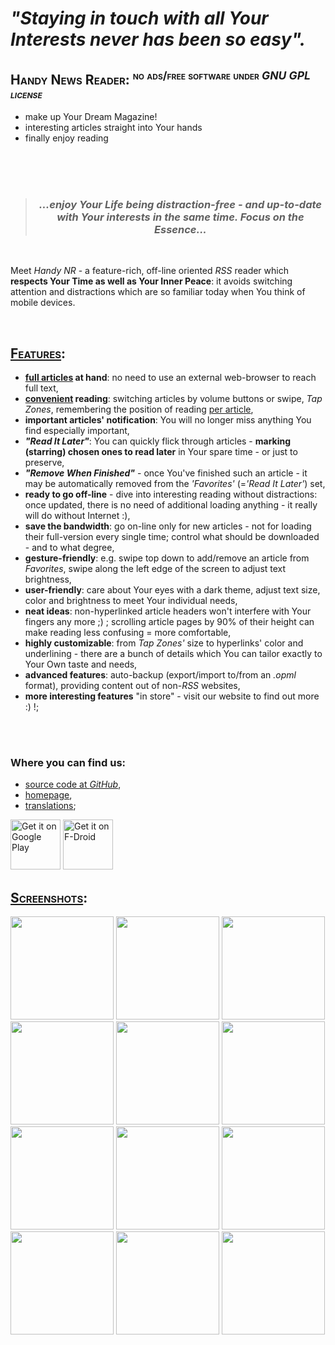 <h1><em>"Staying in touch with all Your Interests never has been so easy".</em></h1>

<h2 style="font-variant: small-caps;">Handy News Reader: <sup>no ads/free software under <em>GNU GPL license</em></sup></h2>
<ul>
	<li>make up Your Dream Magazine!</li>
	<li>interesting articles straight into Your hands</li>
	<li>finally enjoy reading</li>
</ul>
 
<center><br /><br /><br />
<blockquote>
<h3><em>...enjoy Your Life being distraction-free - and up-to-date with Your interests in the same time. Focus on the Essence...</em></h3>
</blockquote><br />
</center>

<p>Meet <i>Handy NR</i> - a feature-rich, off-line oriented <i>RSS</i> reader which <b>respects Your Time as well as Your Inner Peace</b>: it avoids switching attention and distractions which are so familiar today when You think of mobile devices.</p>

<br />

<h2 style="font-variant: small-caps;"><u>Features</u>:</h2>

<ul>
	<li><b><u>full articles</u> at hand</b>: no need to use an external web-browser to reach full text,</li>
	<li><b><u>convenient</u> reading</b>: switching articles by volume buttons or swipe, <i>Tap Zones</i>, remembering the position of reading <u>per article</u>,</li>
	<li><b>important articles' notification</b>: You will no longer miss anything You find especially important,</li>
	<li><b><i>"Read It Later"</i></b>: You can quickly flick through articles - <b>marking (starring) chosen ones to read later</b> in Your spare time - or just to preserve,</li>
	<li><b><i>"Remove When Finished"</i></b> - once You've finished such an article - it may be automatically removed from the <i>'Favorites'</i> (=<i>'Read It Later'</i>) set,</li>
	<li><b>ready to go off-line</b> - dive into interesting reading without distractions: once updated, there is no need of additional loading anything - it really will do without Internet :),</li>
	<li><b>save the bandwidth</b>: go on-line only for new articles - not for loading their full-version every single time; control what should be downloaded - and to what degree,</li>
	<li><b>gesture-friendly</b>: e.g. swipe top down to add/remove an article from <i>Favorites</i>, swipe along the left edge of the screen to adjust text brightness,</li>
	<li><b>user-friendly</b>: care about Your eyes with a dark theme, adjust text size, color and brightness to meet Your individual needs,</li>
	<li><b>neat ideas</b>: non-hyperlinked article headers won't interfere with Your fingers any more ;) ; scrolling article pages by 90% of their height can make reading less confusing = more comfortable,</li>
	<li><b>highly customizable</b>: from <i>Tap Zones'</i> size to hyperlinks' color and underlining - there are a bunch of details which You can tailor exactly to Your Own taste and needs,</li>
	<li><b>advanced features</b>: auto-backup (export/import to/from an <i>.opml</i> format), providing content out of non-<i>RSS</i> websites, </li>
	<li><b>more interesting features</b> "in store" - visit our website to find out more :) !;</li>
</ul>

<br/><br/>
<h3>Where you can find us:</h3>

<ul>
	<li><a href="https://github.com/yanus171/Handy-News-Reader" target="_blank">source code at <i>GitHub</i></a>,</li>
	<li><a href="https://handynewsreader.blogspot.com" target="_blank">homepage</a>,</li>
	<li><a href="https://crowdin.com/project/handy-news-reader" target="_blank">translations</a>;</li>
</ul>

[<img src="https://play.google.com/intl/en_us/badges/images/generic/en-play-badge.png"
     alt="Get it on Google Play"
     height="80">](https://play.google.com/store/apps/details?id=ru.yanus171.feedexfork)
[<img src="https://fdroid.gitlab.io/artwork/badge/get-it-on.png"
     alt="Get it on F-Droid"
     height="80">](https://f-droid.org/packages/ru.yanus171.feedexfork/)
	 
	 
<h2 style="font-variant: small-caps;"><u>Screenshots</u>:</h2>

<img style="text-align: left!important;" width="165px" src="https://lh3.googleusercontent.com/LWyO3eQJtFQn4od_ZmlPmZCDCZZZVIfFt00yC6VTKhAGa7qDEX792Ur9CnjZ1HIL3UXxhaAq0cY6tsRkWK4Zy3MfdI4lAMLjjEv4LIUGyYtuJMb7KWEzIVYHe5vUqpFCNdHeFTAoGNy1ykVdSX0AkHVhASUX7JDeYdmXLFgXDqVxU-eyprZlZ1moatdu5h2jjLPZDWkmczHJoMWt_nZEohfoNV6C7o3Ugu1H_mF7GIneX1M4Nt70vwupZ6PwShuuBQ7W-a2O1Q1F0G5_q8FYDj7yIx2CI4IpTL_cOLeyH17RhWxO0s-C1ARPub8ZQUm6NlyNVvoR17vVHOV8IwLHh3ZZcG75dNkjSDvRDnc7E37MPEM3WlYqnAyqR6K6BQKRRwlytyRq_0D_prcfpSigxJA7Kr2GoRBLG0_qzTO9xg2bzUlpqAHqw21lGEOdkfQiu9S3AifZaystfMmAsGpzddb9CLxXaqWJOVwCuixDQ56ERRyFO-IEpkTKim9_KYkrsd81ni7Fiu1yHQZr-AnxUFaeBjDL6Us6e-0Kqr2xTR7fGuwNOHB6KyS8Y4nuUX0CeNYaKrfYOcoFQPU6Z4Z_5B11dhC4jNfp6tNxyBn4Dygj_8eBZmeD2gX1UqUWxUAWSxhHDADja-jFSGB5PMYZV6hLYgSOa2Py1XbjfvPtala8CvWjYe8IrFjhDIZgJg9VWj_vuwCsf32KvAHdkVxRMGQ1mA=w510-h906-no" />

<img width="165px" src="https://lh3.googleusercontent.com/AkAoF0SK2s86oQsop-iJCe_m5dZGOlDqcTEH-cqUot9ObnP1R8692v8iGJuBTxj_htDtmqc6EEoIfj4rnYbJmxZm8xq6qdPWsLqO9ur9uMxOeISUQ-IdIpZUn0P1ANUe-Uq-IDDuYxOgVIDUtc7opWNxtgcAaT5svBn9bcVX4g-kd8qPNEEtj6BG0PwzHxyPiooYSRZ38CaQ0r0biI2fKs-w3S-anSqhFJxekfH8fR34BVb8OOZcLiBWEOFXYobrEpHFvyAUHJXWxPKJgzszhiOI62baL7SdizTFDmAL8AlGaxtZka7AsGyEzEddVkEWQKxZGYAF2MKVOHSgsJBXwYl-_TZeu5mXsYlqIt6QYrgzlpQIH6nS5Goqpo6mUSQ6Z7XyGojPlbi5RgSXJJxQ_g5PUipMX3rcbMJFLHOp3_UlLiG1WE6qaH183UP0_nQCEU7wB8MZz2bNDAPq9LTU5AI5SS8HjY67TOM0S_5kEvoXZRzkXp4vWPUlzC-ngn57lQvtdPWMr48H2hB1APEBGP13KrX-Hh-rzhvqGqZ-10rkWY4Zf3ndF6Sq1B-hXz2gcvxGoW1dApWFXREy0Bc6ia8LZahuufhs5AFb-H98ckka7SSlf1RhaKfjL9KLjFWfYNs95n_srYIYWxLgu9-xg7y1OZl3xUsUd75YLjCaSbKI2pVAjmp8HPxbaGRBLhty2t1_VV0izCEWmPNpIQG2Xo1DxA=w195-h346-no" />

<img width="165px" src="https://lh3.googleusercontent.com/r_nt0flLCrWt7afDojCgcIMOeh3gWAt_UQj1zKouASszq-pBOPJLGIpAe8WovoDCl8Bf1SUuUam_v2usROGw2ztDa8YnbW5nnt4U59hWOmmd2dgw0y1YPnZlTTrMT6GTUj9yaj8Azc9lYuTSeEdsst1HyBTGYpSclRDML9gZUIf7HlyTmIhkrFPv-1UHFfS1gqjM7VBj4pynrcGnK8xlwYPRUvmTGa5p8YDvqZ4b6tlGLnmnmDhjwe_bW74cnD4CWqIXJap0j35PstJD-uE0gKPLzzqIe3KmV4rkFpzClbPPXuYt_UXSzau3MpaJJSzEPvbTZVlWlZVUfMn287vP-AtJwSmG5v3_Us3QQ8wyzIxThKfLo658u1-xCXxmu0EAHoQTVX9eXhRqLp4AOLpTs1ZrovbmVKs5m1jNkFag9taNVBBJa5PbazbqHp2KwWEX2w3640ifWofIvNRUUqY3_EGeheUZmGSo1xFLEK49KcQF2Y_eJUdUiqCV2jgSvKuDOqmVs7OAI9wVVfLLkjHB9EC4nB7MvAfz3dtIKcMnCemRLSfAr1SaUgS2Qm8zW53wfslNDWl7pFBjAoRN7DLT5V312443SKBuCh0to0-64Osy3fetq9COJiw4PKLA8sEFkIsSnpe0YcKTGEYpBGV1D0YKsPwG3qoJd8KZWy_BmUV_v5W1WD4-yBsJBPcGKxMZL8gx9C5RAg2-bft-kdgJE6zdQg=w157-h278-no" />

<img width="165px" src="https://lh3.googleusercontent.com/lFwxzbvIDoVwj2vKe7rPP8yiJUD9KNf6cp1OpeSOV7xWgFClpjhQxFCOHjQJKDyN9N19rGSx2syxbJ_ErKpDknnZw4stHS5BxBOi0kb9DwSqxyv7s6ljZ2ALgT47lKd3Vc7UermxmmM99I_4qROPVM7DVFOFd_KJjERciRO0Je7SIXEZB67nsswAPg269VcLUESerWZbDpWpNYs6Px_iIM5jzny5Z-Sm7TIPsbwoEg8x078ZCbRieyNQItYHwv3r-nwDQpdPnk7xPPzAbydaDjGAn3yA8OFdIHAHzhMpfFmprVVcRnB12EAKMFsPICi1VDX-m4in3JTCq6YqiCLNBvCXzOmQU-cg53TyrbS2A-bT4UnpB4mdYQXlAhbzz7_njuFF6EdaxNfuSIDOml58rW7Kc0CEG_MN5BRra3yR0xAiVi52X_fgKrOc2vdGAC5j2C89vcpPAHDgATmznJxnXNKTlsi7ESqCoXKYFK_khi1iaNb_Mx-wkjLLvxjSqKcD7ZCREaRCISacRSan4qxtYO9KIBznqD-drwz7dp3qVBGyFLBgQflGTZzhZFICrGNaIRwRtt49EDbU38yjllvKapNYaQCRohynpha7nadSOjBqxiAz7IpQQMRYbxqjzSazfq_7AiRzJWNtbnlLfyHCpSYVrF2zaTw_8QgV4ael_uEo-xr0s6UOyZGR3ftHJrdW5Gqd1_JCBHsWS6D0la4PLI0nDA=w510-h906-no" />

<img width="165px" src="https://lh3.googleusercontent.com/Vh5tONoD1P0_UPylbRQIgQkWYIO5XhXIJ0crE7rJyO1jO0IJSWvUs7l0ayvdAuBjr6Kkt_YcoJLRmV5dGGIOFNwCYjgNmqoFVJKOEjHmEptCn5Twbm8Lp3jd6m8VbIE-RFLiNzMnpLAHmCeDBbQClBqkunuGebw6oDtVPoZYFoJ1Vw9uANZF3KuwroyZGArWdGHAQjSFETqQj6qq9RrUmTdlNxtZ9trD7bVTHGQEHCFtuUWc2bdiDi-j5nYEa4OFxAbtcZoW1bb_3gbs369qjndk1uKoVCctdQSqhyg5Ck84w82dPtIeEws1wWG-bKr1mjo-HhEuopiWO88mNe0zxLunUHpvBlaGogfwtP4r6CT1LoUDcbKoltXU8O7BN37fbq_gJrIhcXNBsR1gU_9ytjxKhSfffo4O9YMdLygNYpcG_y3NSlVfsa-Faz4j2bmaDwnw-7ZUJvDjSXBr5mZTPC3fAx4Spv8qampaR04Lz6vtcubV9VexfsO6RcO0fc_ToPzLf9TBlBAAw2YKeONNdONqPIa2sN2aLNRg3tNQgFAN4EGDWyAUdjFlcfQ9KKdVnNLB56I4jbp431LHl4dom77KXbHweOlYgjEDiO4VbSD0BGT1VRPPgjGFszj1ads1x37GzG0sdSAwUc6cKkdZ3hDxuvgZ_jrEBhD_TRGglX2MQJipeF30E8cOFlhZv2y3rn75V17U_sUt18z7LvtyrXfPGw=w157-h278-no" />

<img width="165px" src="https://lh3.googleusercontent.com/YWrOnrh34E5cbWSzN_BL0w6nwse7jagb0UXN1fSbRKfGojTTcJddEcxzbBY4m7mDItguLDLJMKkvl4IN-1a6YTSnQx_mtfC2kQZx10jLajMSQGKAC4pihaq0OQp4c6BUOl5FmaKnupDjEuVdOk6NstEqp3OZY1mOrnePdgDqvaeg9Z2S_DaURf25boaYm7H6lKdyLid583gfNY6wWitTqjCXdk_OUho0gPwumR8UU3NFrw7qQ__jp-xOpnqME6K6jTm383zQJoR4__FGKmYIfgCzkVxnTFoPer4MXNsJj_a6OYgTqESmN_KH-qOu2iwRAOcS6OMvXew4RdVB2o2FrjdQr0ShuspQujXQ93aaOHmDulhBRew5c21KDgAwU1pY5qDP9trGcEcdmhd_1Or5My2uIwMvkd5MKVZcw-N14113IiFoL-MNibYWWKY7_4o_xlYO4rTjYeCgbLWbjNt2cArpofvRoKYSH0-RYU7YcRPABHrr5oMqUe0oo_rquRF_BqBHZV-iUMsLkyIP8SeupVIkceC12eho3BV5sZt5F0K3ojBYu2nTwmMs_cm2c10Eh4fmKPpHmpUgN8yY6iPpGc5QLn0eB53N7syV1LHl69PFrXkWw4iCmL3r0DseaAG1PuIeuNBO9ex6UkZLjadYcoESGY8f-y-02f2tHZ4RPeLgyfGJv3XficiIhiOTbtP7wcWRw29rv3gOPhkYTp6gOj4Jnw=w510-h906-no" />

<img width="165px" src="https://lh3.googleusercontent.com/Bll3vAwNs76KYC8_lUc7LlTDW1weUqSjjZToz6qU08itAalOby9Ur88xDPTRr2_jZnyMEYb-i4aPdDANVkj24Yr5C_P_TngJ7dZBUVeQ0lrI1JEsYxw3Tf8-axxAeW17w4hr-EIu6UQYTKSnWh8mtqDw3civ4MAqzygayAUnGC87YfQxjgi94PdvWud8J5UuTuFl7LKb__0YxiM1VmKolJ3fX_dAEI424y8udexRWJL0J_bFTtbCs0LsaqEmlEJZ7k-Ls_4YrOW25CIiFtrY1_cqCXxe2_uMw_9IepaDMkPwCVe1AfoSxEwoecUV1imeWvHE6ZW9fSFxlYuvRzZzcx_y1qIh9LksAshM-90fBNNht8NE0inUgo_BmSE3wCK1PYuyxFFKuiwgSZXoOVaVBLfV6hJhutjONtmQ2_kqz1Blap_7y9N6OhDEbU59-_H2WLvNEXDtoaINdcNNmzMCyPM8WKo1C97tI5q7dbLrT_j7b3lGVbXxmylQIALO9wWvl0jwJP-d1VTydKnG-JhEMHSJ8X7Wcebjt309gGsFLEPkTi-PABBBtPm6oYxD6Ai3a6xPUCctKeuUQGHUgl0OzF5Fj7lMf8ALx3UniX9xIad2W5I3mf7Fq5g1VDr9ZZf_Akp_alsfEOY4mpP17NNmVyt5hgc9V6DcITBR8hO4a77_UILJxbNogcl3llJriyOhj6qzd4F9seJijUmvNrqLg0lThQ=w510-h906-no" />

<img width="165px" src="https://lh3.googleusercontent.com/JvovF_k6z5idTmFfsitfBKWiE1Bbxdmbq_RbdicjnVwOdkt0kU9A0-D3Tmkjit3VBFo3nB-1SKf_tP0q46m5CLy8RorV6b9V9V6VbZrNMbwyIjVvXYAtSg9yl5ldgXBRdJUTtLdIRvHWKt__J5yvS4gXVC1Y9xJCX0clbtdqUxfbZs0QJ8xhZiRPybq4rlo4yePYgpqqSMXOEGe9CittnAQNZ5314dALa5b4mEj-VezwNew_ad4GulqfsvRYBtJqP609UIV9GGnVSUK4YcWbxCWz-zRpSBMs_sf8zcEhK8e0E8WcfBT7oAMwJGuI_ENSVT_VcRV7gL5E5RNCDlRM8jlndtUd7VIX-aobIuG0d3fAtuecR3vtihL8ObP75JIIFupEByf6RAdPtge0LaEE6ZpQkG9OcFO5d7v82BY62occiflwwzcCtMeQyBaezKI0Wz0nlKklmZUiqVmVNTJ_xJlDJx7BEkC8UJmaB0I1jCJg3h1VHZYuNvl3GU-tYDztfnvZPbVI0Kcg2Y6fFqj1zTjubQGl9bdXjOqGC11rFHcmRxT-1Iie3Mw2jNIp9HFwYgiF7v_rodn2Z6rwTzTCEkMvusaO0M-uXVGb5mTp_x7WSoUPJetKdBxwxbJ8jWFf7HNbvMrI_f-0VTdUloKqTb6ETUySfJpxMjsOKB_ZJaKI4DWZ28IHDhnl6fXWpEp2Ga2oIqOyweQrXDKLXR0oP0q0Eg=w510-h906-no" />

<img width="165px" src="https://lh3.googleusercontent.com/iN5wNXAS9NEZWcg6si7aFv2pdecSQYbtvlOfKGEE7pAofXeicZEkCVKBj-V2lkPACAHhOI6u8JvlIiaNu2cmorvvOuan0gyM6EuLpkfcKZYhedlKXS1DWIlAe4RY3p7jh7Sf7CqsU5mLJm5LsUTiKiC8uAAsFresGH4pMLL2W4YiER0-4cOM7YfE0lNmzL2275kyKtnOhPPrPatRONBzpOW_H0hKGdO4ksSiE5ELa6rhNkwmMVpbqGUD2kfYFHQ0rha5_arOLaQGCSkPgncuYPIuwxTBW-wwZ4v2I_PKvnBooi8U0I34Ei4JEcJ2pxgALnsXGaQJJYiBpkojRtuWM0dwLPBKZJrJyv6b6S_v1gTC81wPh-lNwovlIMk_WbKGUPhxRUY5bQtB4NgkEmuoCoYzOPvRjllwl9YfHXg1PyYbZUCN8CsDLNkO5-lGugX6kvcRAFqF2HTCzg3z_MQZB_oRpPAS5Mdpz5EpWk-Qnq4OVbqi-9SPg0w_Bo7xOUr80h83izGks44vZyI53B6ZJjuZtvle6qe1T_id0F_2R0NIpxfBmUKdC_aA1bOuUW0kRKKoDAmwTchdyFrHPBlXZpc5Dr77AJG4l-0nPHk8pZRElFy25xM3rfCgrqpUZYsnSkiD8jGK8qdVIxg5dUUQcOy21skgllUkLVJnB49ST-SJl-rYaBf65O5fgXmeb1AHeYvcj1oa0NKJpzouLbGWeUdEAg=w510-h906-no" />

<img width="165px" src="https://lh3.googleusercontent.com/Ry_jNdF55WceV8Qqbc-MvdtKEnRwjqZSJrHns5xhvRUQtbUu5fNECtQrQokp2dNzrLIs69vX72kh9uGzan_KGcgcO1fDa5w8ME_6GjP9RLkC7FcvFg2hQwvxHQiT5c1qe_DmC6vxv-dvA1TLLtIM5ApB-6UrhTmNWRFAFPCY70h4rl88ztBrtnwgNOw6DW1PnKTD3EUPiuB1skrdWZ3bU0TvvHEgG-Sq3ZS8ulOMzUgRJ6FGiNadscOiHywxot8JHFtt8vzl_AP0RN2EUkLcw1zYPWAXRKF9-J_zd7axoiFSwjyQ4mGMlmU9RDa-Ukb859FJ1ZlwVBrFX8bpv7Pof8Ejs9Vlth2o_KzMn4oSM93c3VUmSKuphOBqA4noDlpuiBDBj_agSNxuLTsIk72eXeRS6xL5c0_i9-_IU7yLkm1C1ZxiHFEqJVaqn0uZufkN2aPaP8yhOQrECsMryFaK9dyAWeOfcpZJxIEmwZ0zHhbVgXddYmNzclb74TEdyuPV9kCX_J9Ne43jY6deQQaUsNQ46CI0otjxX24fUY71wwPHGKsiVVEec1QB2jVSqjL5P7yNn3L6EjqPWezZ8lqHtP5yZoxVFv_9WAI1Yay-zMH9JH5IrQwsoC5kLIA8ohx-2pVZkbJFXWzRw3HrcUoGMhUeW7DVrhNKUy-6k0L_a9AwtrqQb0-FBGp-zKmtd5CkWNHwKkO9oPrrjoNxsWeTSkKyug=w510-h906-no" />

<img width="165px" src="https://lh3.googleusercontent.com/kfyQfP47dpNBBgH32fmWSzcKdKc689fOUosjdK2D4pa-fu_jEB3VyPzWFLU4ZzjOB3Kn2xDCeapElpCpQOdBNPiuE6v75Vy-o2TahLKZKLcv85hm5XiUWfiY_vW-ceB_my4NvcJrniPO2XN8il8OfIxfQ2dQ1_uRx4A_vVaIxQnE1OFeJvoePT7qnkhxshexssIxBx_gKBTm0Hby9J3NR-oR8-jL413XmhkN3sExs7fTq3MmoGAbPls4MLEj0lX7rfOaifqhslWVldgFRNHtQ9PtlEa4c0vS-I0V91k9sMj9hg2vx8J0boeRmJA7Icpxhn_c955-1kUwkjQx7Nc4bvLibzJ4092oIJAvXN2aymlzzY_d5Aun412bVVv0SoAEMTYMLhtdVSrFOxckdWiwJ3SofT88ZZ9nXVGLSvURyeiEahNrPxOFLV5Jgous0zfIHGrIeMn36KUBvWbVuf2s-r8cOZzY1Nc7ZcIzITFQa3NOuyoMNJFWejvVnD34jJZrtPBMzqih5AeMr-7Cyo5rIwnt82sblHvPAj462ddfa5Q2s88Ic3ZsEKK7wjIADcmHeQNbtZOm1m3HxW8lAadr8nensIZ0VfDHjWiMLYAypSf795ByyzE4xZBEoCBd8M-5rvPuezrWBuVKPwA9qf62obrThjY3mZOz_gLI1L-cDf2-nxn1GYRUAOQPSxd7lxK6Fy6yvTsVh_3lJj5QlfmC8_T-Cw=w195-h346-no" />

<img width="165px" src="https://lh3.googleusercontent.com/3muV_NVNvBiBwgPz5iGWMqVvrWQEvhVsfyXNXzxsTrFAeoYC3EmKVBBU3LSZuy4ZflJEcxtuCZJjQKb3YIntUEW6wwCFf6t73ufTTMPRuiwbmkqiofe8wd1LKQGr3bp480RhIOcHOWAxynlz6C_EhaUNPbdA98Dl-Uvp7p2GtRsslQNPUuNkeiP1-_a27NQe6IlY7_n1MCcUCFcBqnjj5O3NSY3wBr70nBQOykEVugxOgrOHIJ55yKFOLfN1QjZAukSozwq1oFK1vJt4FC0Qq1FcgxHFwZT0RVY0JGdIEL0UpeeaeaPR8OSTM0OVv_KmMFY7hrTMEO_WaISWex1TL3wjgqwGGr3VRe0BIiByzIT-kN7HSxoQc309ZQCAMJH0x3sIUbnyvX2mga4jeP7tw7NnhczD4UV7ynVLd55vhO0NiEKN6W6JnRQpQVobVSNb9EvYeH4cyJAPf7k5uPKrEI8RH9ObNwV1uwd7RUKI_TEAXAW3TqIbZavht0ZnDx8iMN6pL6TkMBuhceGhlanHlHGxVU9meNazaRCX12Esx9fn4V7ZoAQt4U3d5yzGHQmIC_f8xzq9cjpzfz0l-bnFnMROePrHyXnP-_6zgi0dIQJAM6DNV0cn3zZ9cXH8PF_bckJHEsCSMBbK7qmTJW-1FvPoCg7VVzaXph1CvK_nF6ZaI20cljHqtS7C0-FLoPHcFcNIlCRsdPbPtVg9rDrsgXqejA=w510-h906-no" />
